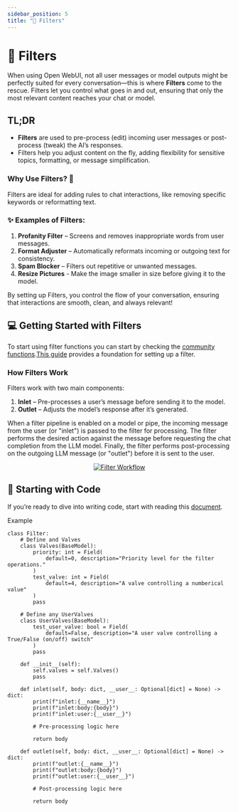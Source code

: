 ```yaml
---
sidebar_position: 5
title: "🚦 Filters"
---
```


# 🚦 Filters

When using Open WebUI, not all user messages or model outputs might be perfectly suited for every conversation—this is where **Filters** come to the rescue. Filters let you control what goes in and out, ensuring that only the most relevant content reaches your chat or model.

## TL;DR
- **Filters** are used to pre-process (edit) incoming user messages or post-process (tweak) the AI’s responses. 
- Filters help you adjust content on the fly, adding flexibility for sensitive topics, formatting, or message simplification. 

### Why Use Filters? 🤔
Filters are ideal for adding rules to chat interactions, like removing specific keywords or reformatting text.

### ✨ Examples of Filters:
1. **Profanity Filter** – Screens and removes inappropriate words from user messages.
2. **Format Adjuster** – Automatically reformats incoming or outgoing text for consistency.
3. **Spam Blocker** – Filters out repetitive or unwanted messages.
4. **Resize Pictures** - Make the image smaller in size before giving it to the model.

By setting up Filters, you control the flow of your conversation, ensuring that interactions are smooth, clean, and always relevant!

## 💻 Getting Started with Filters
To start using filter functions you can start by checking the [community functions](https://openwebui.com).[This guide](index.mdx#how-to-install-functions) provides a foundation for setting up a filter.

<!-- To start creating filter functions, use the **Action code scaffold** available in [the community section](https://openwebui.com/f/hub/custom_action/). [This guide](index.mdx#how-to-install-functions) provides a foundation for setting up custom Actions tailored to your needs. -->

### How Filters Work
Filters work with two main components:
1. **Inlet** – Pre-processes a user’s message before sending it to the model.
2. **Outlet** – Adjusts the model’s response after it’s generated.

When a filter pipeline is enabled on a model or pipe, the incoming message from the user (or "inlet") is passed to the filter for processing. The filter performs the desired action against the message before requesting the chat completion from the LLM model. Finally, the filter performs post-processing on the outgoing LLM message (or "outlet") before it is sent to the user.



<!-- # Filters
Filters are used to perform actions against incoming user messages and outgoing assistant (LLM) messages. Potential actions that can be taken in a filter include sending messages to monitoring platforms (such as Langfuse or DataDog), modifying message contents, blocking toxic messages, translating messages to another language, or rate limiting messages from certain users. A list of examples is maintained in the [Pipelines repo](https://github.com/open-webui/pipelines/tree/main/examples/filters). Filters can be executed as a Function or on a Pipelines server. The general workflow can be seen in the image below. -->

<p align="center">
  <a href="#">
    <img src="/img/pipelines/filters.png" alt="Filter Workflow" />
  </a>
</p>


## 📝 Starting with Code

If you’re ready to dive into writing code, start with reading this [document](../getting_started.md).


<summary>Example</summary>

```
class Filter:
    # Define and Valves
    class Valves(BaseModel):
        priority: int = Field(
            default=0, description="Priority level for the filter operations."
        )
        test_valve: int = Field(
            default=4, description="A valve controlling a numberical value"
        )
        pass

    # Define any UserValves
    class UserValves(BaseModel):
        test_user_valve: bool = Field(
            default=False, description="A user valve controlling a True/False (on/off) switch"
        )
        pass

    def __init__(self):
        self.valves = self.Valves()
        pass

    def inlet(self, body: dict, __user__: Optional[dict] = None) -> dict:
        print(f"inlet:{__name__}")
        print(f"inlet:body:{body}")
        print(f"inlet:user:{__user__}")

        # Pre-processing logic here

        return body

    def outlet(self, body: dict, __user__: Optional[dict] = None) -> dict:
        print(f"outlet:{__name__}")
        print(f"outlet:body:{body}")
        print(f"outlet:user:{__user__}")

        # Post-processing logic here

        return body
```